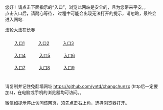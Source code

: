 您好！请点击下面指示的“入口”，浏览此网站是安全的，且为您带来平安。。 <br/>
点击入口后，请耐心等待， 过程中可能会出现无法打开的提示，请忽略，最终会进入网站. </br>

法轮大法在长春<br/>
<div style="padding:10px"><a style="margin:20px" target="_blank" href="https://d1qrbjmeecuks.cloudfront.net/2Qpsp?kxdvfehg" id="ccLink1" rel="nofollow">入口1</a> <a target="_blank" style="margin:20px" href="https://d1kv0uxfq841f9.cloudfront.net/2Qpsp?auudg" id="ccLink2" rel="nofollow">入口2</a> <a style="margin:20px" target="_blank" href="https://dtmrx7v3dx0zk.cloudfront.net/2Qpsp?aqhpdhq" id="ccLink3" rel="nofollow">入口3</a></div>

<div style="padding:10px" ><a style="margin:20px" target="_blank" href="https://d1qrbjmeecuks.cloudfront.net/2Qpsp?kxdvfehg" id="ccLink4" rel="nofollow">入口4</a> <a style="margin:20px" href="https://d1kv0uxfq841f9.cloudfront.net/2Qpsp?auudg" target="_blank" id="ccLink5" rel="nofollow">入口5</a> <a style="margin:20px" href="https://dtmrx7v3dx0zk.cloudfront.net/2Qpsp?aqhpdhq" target="_blank" id="ccLink6" rel="nofollow">入口6</a></div>

<div style="padding:10px"><a style="margin:20px" target="_blank" href="https://d1qrbjmeecuks.cloudfront.net/2Qpsp?kxdvfehg" id="ccLink7" rel="nofollow">入口7</a> <a style="margin:20px" href="https://d1kv0uxfq841f9.cloudfront.net/2Qpsp?auudg" target="_blank" id="ccLink8" rel="nofollow">入口8</a> <a style="margin:20px" target="_blank" href="https://dtmrx7v3dx0zk.cloudfront.net/2Qpsp?aqhpdhq" id="ccLink9" rel="nofollow">入口9</a></div>

<br/>



请复制并记住免翻墙网址 https://github.com/yntd/changchunzx (http后一定要加s)，在电脑或手机的浏览器均可访问。。<br/>

微信如提示停止访问该网页，须先点击右上角，选择浏览器打开。
